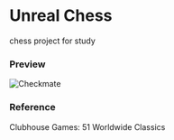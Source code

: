 # Unreal Chess

chess project for study


### Preview
![Checkmate](https://user-images.githubusercontent.com/46084498/145543787-e7f5249f-518a-404c-a16e-4c8e7057ffc3.gif)

### Reference
Clubhouse Games: 51 Worldwide Classics

